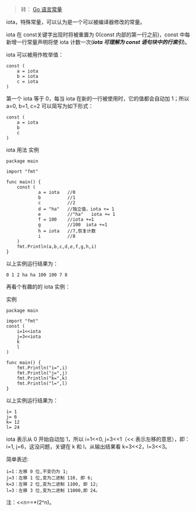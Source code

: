 > 转： [Go 语言常量](https://www.runoob.com/go/go-constants.html)

iota，特殊常量，可以认为是一个可以被编译器修改的常量。

iota 在 const关键字出现时将被重置为 0(const 内部的第一行之前)，const 中每新增一行常量声明将使 iota 计数一次(***iota 可理解为 const 语句块中的行索引***)。

iota 可以被用作枚举值：
```golang
const (
    a = iota
    b = iota
    c = iota
)
```
第一个 iota 等于 0，每当 iota 在新的一行被使用时，它的值都会自动加 1；所以 a=0, b=1, c=2 可以简写为如下形式：
```golang
const (
    a = iota
    b
    c
)
```

iota 用法
实例
```golang
package main

import "fmt"

func main() {
    const (
            a = iota   //0
            b          //1
            c          //2
            d = "ha"   //独立值，iota += 1
            e          //"ha"   iota += 1
            f = 100    //iota +=1
            g          //100  iota +=1
            h = iota   //7,恢复计数
            i          //8
    )
    fmt.Println(a,b,c,d,e,f,g,h,i)
}
```
以上实例运行结果为：
```
0 1 2 ha ha 100 100 7 8
```
再看个有趣的的 iota 实例：

实例
```golang
package main

import "fmt"
const (
    i=1<<iota
    j=3<<iota
    k
    l
)

func main() {
    fmt.Println("i=",i)
    fmt.Println("j=",j)
    fmt.Println("k=",k)
    fmt.Println("l=",l)
}
```
以上实例运行结果为：
```
i= 1
j= 6
k= 12
l= 24
```
iota 表示从 0 开始自动加 1，所以 i=1<<0, j=3<<1（<< 表示左移的意思），即：i=1, j=6，这没问题，关键在 k 和 l，从输出结果看 k=3<<2，l=3<<3。

简单表述:
```
i=1：左移 0 位,不变仍为 1;
j=3：左移 1 位,变为二进制 110, 即 6;
k=3：左移 2 位,变为二进制 1100, 即 12;
l=3：左移 3 位,变为二进制 11000,即 24。
```
注：<<n==*(2^n)。
